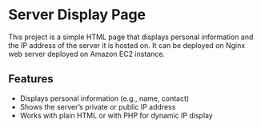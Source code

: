  # Server Display Page

 This project is a simple HTML page that displays personal information and the IP address of the server it is hosted on. It can be deployed on Nginx web server deployed on Amazon EC2 instance.

 ## Features 

- Displays personal information (e.g., name, contact)
- Shows the server’s private or public IP address
- Works with plain HTML or with PHP for dynamic IP display
